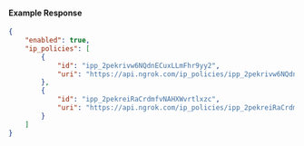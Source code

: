 <!-- Code generated for API Clients. DO NOT EDIT. -->

#### Example Response

```json
{
	"enabled": true,
	"ip_policies": [
		{
			"id": "ipp_2pekrivw6NQdnECuxLLmFhr9yy2",
			"uri": "https://api.ngrok.com/ip_policies/ipp_2pekrivw6NQdnECuxLLmFhr9yy2"
		},
		{
			"id": "ipp_2pekreiRaCrdmfvNAHXWvrtlxzc",
			"uri": "https://api.ngrok.com/ip_policies/ipp_2pekreiRaCrdmfvNAHXWvrtlxzc"
		}
	]
}
```
